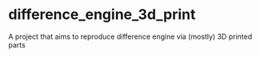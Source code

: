 # difference_engine_3d_print
A project that aims to reproduce difference engine via (mostly) 3D printed parts
